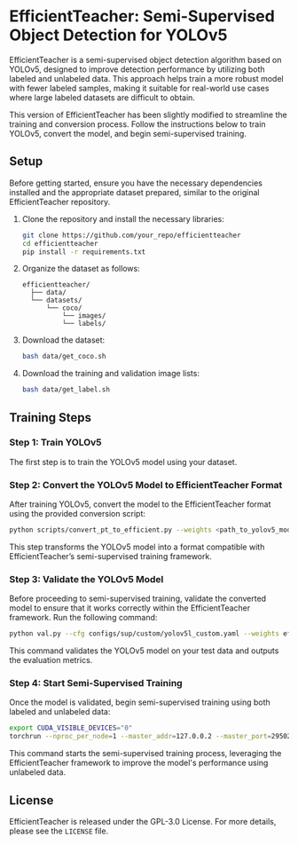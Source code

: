 # EfficientTeacher: Semi-Supervised Object Detection for YOLOv5

EfficientTeacher is a semi-supervised object detection algorithm based on YOLOv5, designed to improve detection performance by utilizing both labeled and unlabeled data. This approach helps train a more robust model with fewer labeled samples, making it suitable for real-world use cases where large labeled datasets are difficult to obtain.

This version of EfficientTeacher has been slightly modified to streamline the training and conversion process. Follow the instructions below to train YOLOv5, convert the model, and begin semi-supervised training.

## Setup

Before getting started, ensure you have the necessary dependencies installed and the appropriate dataset prepared, similar to the original EfficientTeacher repository.

1. Clone the repository and install the necessary libraries:
    ```bash
    git clone https://github.com/your_repo/efficientteacher
    cd efficientteacher
    pip install -r requirements.txt
    ```

2. Organize the dataset as follows:
    ```
    efficientteacher/
      ├── data/
      └── datasets/
          └── coco/
              └── images/
              └── labels/
    ```

3. Download the dataset:
    ```bash
    bash data/get_coco.sh
    ```

4. Download the training and validation image lists:
    ```bash
    bash data/get_label.sh
    ```

## Training Steps

### Step 1: Train YOLOv5

The first step is to train the YOLOv5 model using your dataset. 

### Step 2: Convert the YOLOv5 Model to EfficientTeacher Format

After training YOLOv5, convert the model to the EfficientTeacher format using the provided conversion script:

```bash
python scripts/convert_pt_to_efficient.py --weights <path_to_yolov5_model.pt> --cfg configs/sup/custom/yolov5l_custom.yaml
```

This step transforms the YOLOv5 model into a format compatible with EfficientTeacher’s semi-supervised training framework.

### Step 3: Validate the YOLOv5 Model

Before proceeding to semi-supervised training, validate the converted model to ensure that it works correctly within the EfficientTeacher framework. Run the following command:

```bash
python val.py --cfg configs/sup/custom/yolov5l_custom.yaml --weights efficient-yolov5l.pt
```

This command validates the YOLOv5 model on your test data and outputs the evaluation metrics.

### Step 4: Start Semi-Supervised Training

Once the model is validated, begin semi-supervised training using both labeled and unlabeled data:

```bash
export CUDA_VISIBLE_DEVICES="0"
torchrun --nproc_per_node=1 --master_addr=127.0.0.2 --master_port=29502 train.py --cfg configs/sup/custom/yolov5l_custom.yaml
```

This command starts the semi-supervised training process, leveraging the EfficientTeacher framework to improve the model's performance using unlabeled data.


## License

EfficientTeacher is released under the GPL-3.0 License. For more details, please see the `LICENSE` file.

